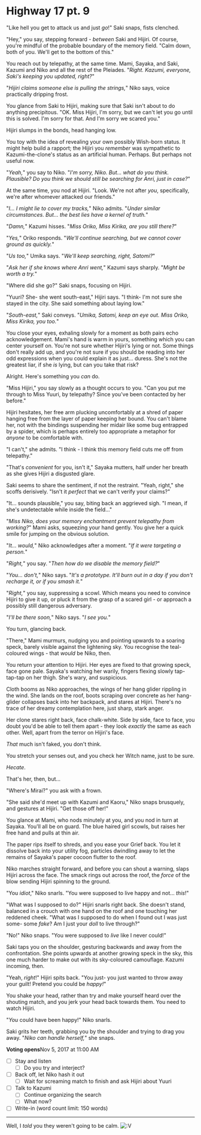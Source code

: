 # Highway 17 pt. 9

"Like hell you get to attack us and just *go*!" Saki snaps, fists clenched.

"Hey," you say, stepping forward - *between* Saki and Hijiri. Of course, you're mindful of the probable boundary of the memory field. "Calm down, both of you. We'll get to the bottom of this."

You reach out by telepathy, at the same time. Mami, Sayaka, and Saki, Kazumi and Niko and all the rest of the Pleiades. "*Right. Kazumi, everyone, Saki's keeping you updated, right?*"

"*Hijiri claims someone *else* is pulling the strings,*" Niko says, voice practically dripping frost.

You glance from Saki to Hijiri, making sure that Saki isn't about to do anything precipitous. "OK. Miss Hijiri, I'm sorry, but we can't let you go until this is solved. I'm sorry for that. And I'm sorry we scared you."

Hijiri slumps in the bonds, head hanging low.

You toy with the idea of revealing your own possibly Wish-born status. It might help build a rapport; the Hijiri you *remember* was sympathetic to Kazumi-the-clone's status as an artificial human. Perhaps. But perhaps not useful now.

"*Yeah,*" you say to Niko. "*I'm sorry, Niko. But... what do you think. Plausible? Do you think we should still be searching for Anri, just in case?*"

At the same time, you nod at Hijiri. "Look. We're not after *you*, specifically, we're after whomever attacked our friends."

"*I... I might lie to cover my tracks,*" Niko admits. "*Under similar circumstances. But... the best lies have a kernel of truth.*"

"*Damn,*" Kazumi hisses. "*Miss Oriko, Miss Kirika, are you still there?*"

"*Yes,*" Oriko responds. "*We'll continue searching, but we cannot cover ground as quickly.*"

"*Us too,*" Umika says. "*We'll keep searching, right, Satomi?*"

"*Ask her if she knows where Anri went,*" Kazumi says sharply. "*Might be worth a try.*"

"Where did she go?" Saki snaps, focusing on Hijiri.

"Yuuri? She- she went south-east," Hijiri says. "I think- I'm not sure she stayed in the city. She said something about laying low."

"*South-east,*" Saki conveys. "*Umika, Satomi, keep an eye out. Miss Oriko, Miss Kirika, you too.*"

You close your eyes, exhaling slowly for a moment as both pairs echo acknowledgement. Mami's hand is warm in yours, something which you can center yourself on. You're not sure whether Hijiri's lying or not. Some things don't really add up, and you're not sure if you should be reading into her odd expressions when you could explain it as just... duress. She's not the greatest liar, if she *is* lying, but can you take that risk?

Alright. Here's something you *can* do.

"Miss Hijiri," you say slowly as a thought occurs to you. "Can you put me through to Miss Yuuri, by telepathy? Since you've been contacted by her before."

Hijiri hesitates, her free arm plucking uncomfortably at a shred of paper hanging free from the layer of paper keeping her bound. You can't blame her, not with the bindings suspending her midair like some bug entrapped by a spider, which is perhaps entirely too appropriate a metaphor for *anyone* to be comfortable with.

"I can't," she admits. "I think - I think this memory field cuts me off from telepathy."

"That's *convenient* for you, isn't it," Sayaka mutters, half under her breath as she gives Hijiri a disgusted glare.

Saki seems to share the sentiment, if not the restraint. "Yeah, right," she scoffs derisively. "Isn't it *perfect* that we can't verify your claims?"

"It... sounds plausible," you say, biting back an aggrieved sigh. "I mean, if she's undetectable while inside the field..."

"*Miss Niko, does your memory enchantment prevent telepathy from working?*" Mami asks, squeezing your hand gently. You give her a quick smile for jumping on the obvious solution.

"*It... would,*" Niko acknowledges after a moment. "*If it were targeting a person.*"

"*Right,*" you say. "*Then how do we disable the memory field?*"

"*You... don't,*" Niko says. "*It's a prototype. It'll burn out in a day if you don't recharge it, or if you smash it.*"

"*Right,*" you say, suppressing a scowl. Which means you need to convince Hijiri to give it up, or pluck it from the grasp of a scared girl - or approach a possibly still dangerous adversary.

"*I'll be there soon,*" Niko says. "*I see you.*"

You turn, glancing back.

"There," Mami murmurs, nudging you and pointing upwards to a soaring speck, barely visible against the lightening sky. You recognise the teal-coloured wings - that *would* be Niko, then.

You return your attention to Hijiri. Her eyes are fixed to that growing speck, face gone pale. Sayaka's watching her warily, fingers flexing slowly tap-tap-tap on her thigh. She's wary, and suspicious.

Cloth booms as Niko approaches, the wings of her hang glider rippling in the wind. She lands on the roof, boots scraping over concrete as her hang-glider collapses back into her backpack, and stares at Hijiri. There's no trace of her dreamy contemplation here, just sharp, stark anger.

Her clone stares right back, face chalk-white. Side by side, face to face, you doubt you'd be able to tell them apart - they look *exactly* the same as each other. Well, apart from the terror on Hijiri's face.

*That* much isn't faked, you don't think.

You stretch your senses out, and you check her Witch name, just to be sure.

*Hecate*.

That's her, then, but...

"Where's Mirai?" you ask with a frown.

"She said she'd meet up with Kazumi and Kaoru," Niko snaps brusquely, and gestures at Hijiri. "Get those off her!"

You glance at Mami, who nods minutely at you, and you nod in turn at Sayaka. You'll all be on guard. The blue haired girl scowls, but raises her free hand and pulls at thin air.

The paper rips itself to shreds, and you ease your Grief back. You let it dissolve back into your utility fog, particles dwindling away to let the remains of Sayaka's paper cocoon flutter to the roof.

Niko marches straight forward, and before you can shout a warning, slaps Hijiri across the face. The smack rings out across the roof, the *force* of the blow sending Hijiri spinning to the ground.

"You *idiot*," Niko snarls. "You were supposed to live happy and not... *this*!"

"What was I supposed to do?" Hijiri snarls right back. She doesn't stand, balanced in a crouch with one hand on the roof and one touching her reddened cheek. "What was I supposed to do when I found out I was just some- some *fake*? Am I just your *doll* to live through?"

"No!" Niko snaps. "You were supposed to *live* like I never could!"

Saki taps you on the shoulder, gesturing backwards and away from the confrontation. She points upwards at another growing speck in the sky, this one much harder to make out with its sky-coloured camouflage. Kazumi incoming, then.

"Yeah, *right*!" Hijiri spits back. "You just- you just wanted to throw away your guilt! Pretend you could be *happy!*"

You shake your head, rather than try and make yourself heard over the shouting match, and you jerk your head back towards them. You need to watch Hijiri.

"*You* could have been happy!" Niko snarls.

Saki grits her teeth, grabbing you by the shoulder and trying to drag you away. "*Niko can handle herself,*" she snaps.

**Voting opens**Nov 5, 2017 at 11:00 AM

- [ ] Stay and listen
  - [ ] Do you try and interject?
- [ ] Back off, let Niko hash it out
  - [ ] Wait for screaming match to finish and ask Hijiri about Yuuri
- [ ] Talk to Kazumi
  - [ ] Continue organizing the search
  - [ ] What now?
- [ ] Write-in (word count limit: 150 words)

---

Well, I *told* you they weren't going to be calm. ![:V](/styles/sv_smiles/xenforo/emot-v.gif ":V    :V")
